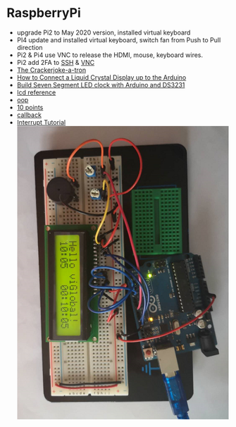 # RaspberryPi
* upgrade Pi2 to May 2020 version, installed virtual keyboard
* PI4 update and installed virtual keyboard, switch fan from Push to Pull direction
* Pi2 & Pi4 use VNC to release the HDMI, mouse, keyboard wires.
* Pi2 add 2FA to [SSH](https://www.raspberrypi.org/blog/setting-up-two-factor-authentication-on-your-raspberry-pi/) & [VNC](https://www.raspberrypi.org/forums/viewtopic.php?t=226283)
* [The Crackerjoke-a-tron](https://www.raspberrypi.org/blog/the-crackerjoke-a-tron/)
* [How to Connect a Liquid Crystal Display up to the Arduino](https://www.youtube.com/watch?v=z-j1j6XIUFI&t=128s)
* [Build Seven Segment LED clock with Arduino and DS3231](https://www.youtube.com/watch?v=qB0drI56zGE)
* [lcd reference](https://forum.arduino.cc/index.php?topic=185613.0)
* [oop](https://roboticsbackend.com/arduino-object-oriented-programming-oop/)
* [10 points](https://roboticsbackend.com/the-arduino-language-in-10-points/)
* [callback](https://www.onetransistor.eu/2019/05/arduino-class-interrupts-and-callbacks.html)
* [Interrupt Tutorial](http://www.gammon.com.au/forum/?id=11488)
![lcd](./img/lcd.png "lcd")
